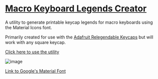 # [Macro Keyboard Legends Creator](https://thermalaxis.github.io/Macro-Keyboard-Legends-Creator/index.html)
 
A utility to generate printable keycap legends for macro keyboards using the Material Icons font.

Primarily created for use with the [Adafruit Relegendable Keycaps](https://www.adafruit.com/product/5039) but will work with any square keycap.

[Click here to use the utility](https://thermalaxis.github.io/Macro-Keyboard-Legends-Creator/index.html)

![image](https://github.com/ThermalAxis/Macro-Keyboard-Legends-Creator/assets/25871918/537ee09e-f741-42cf-b04d-95c76029d0e1)

[Link to Google's Material Font](https://fonts.google.com/icons)
